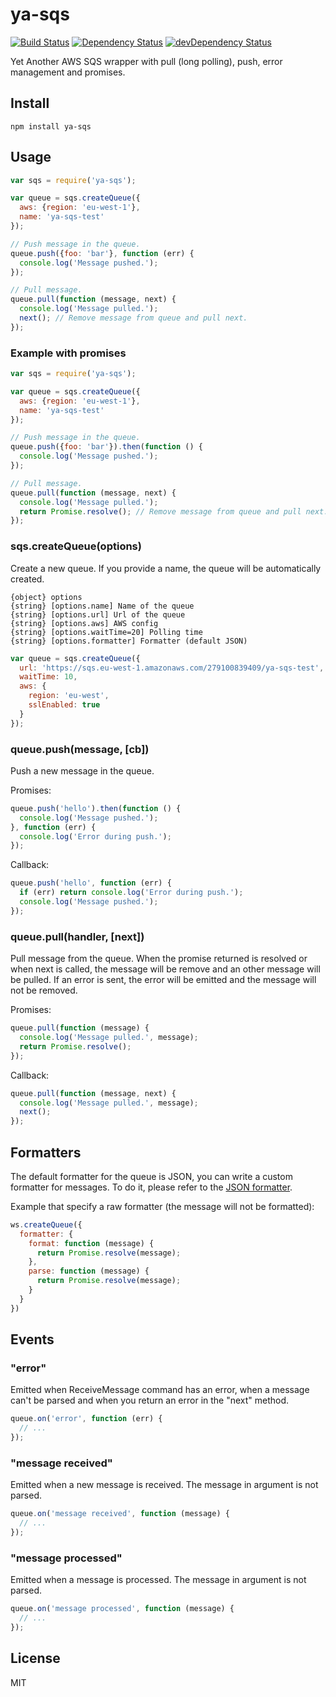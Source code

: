 # ya-sqs
[![Build Status](https://travis-ci.org/neoziro/ya-sqs.svg?branch=master)](https://travis-ci.org/neoziro/ya-sqs)
[![Dependency Status](https://david-dm.org/neoziro/ya-sqs.svg?theme=shields.io)](https://david-dm.org/neoziro/ya-sqs)
[![devDependency Status](https://david-dm.org/neoziro/ya-sqs/dev-status.svg?theme=shields.io)](https://david-dm.org/neoziro/ya-sqs#info=devDependencies)

Yet Another AWS SQS wrapper with pull (long polling), push, error management and promises.

## Install

```
npm install ya-sqs
```

## Usage

```js
var sqs = require('ya-sqs');

var queue = sqs.createQueue({
  aws: {region: 'eu-west-1'},
  name: 'ya-sqs-test'
});

// Push message in the queue.
queue.push({foo: 'bar'}, function (err) {
  console.log('Message pushed.');
});

// Pull message.
queue.pull(function (message, next) {
  console.log('Message pulled.');
  next(); // Remove message from queue and pull next.
});
```

### Example with promises

```js
var sqs = require('ya-sqs');

var queue = sqs.createQueue({
  aws: {region: 'eu-west-1'},
  name: 'ya-sqs-test'
});

// Push message in the queue.
queue.push({foo: 'bar'}).then(function () {
  console.log('Message pushed.');
});

// Pull message.
queue.pull(function (message, next) {
  console.log('Message pulled.');
  return Promise.resolve(); // Remove message from queue and pull next.
});
```

### sqs.createQueue(options)

Create a new queue. If you provide a name, the queue will be automatically created.

```
{object} options
{string} [options.name] Name of the queue
{string} [options.url] Url of the queue
{string} [options.aws] AWS config
{string} [options.waitTime=20] Polling time
{string} [options.formatter] Formatter (default JSON)
```

```js
var queue = sqs.createQueue({
  url: 'https://sqs.eu-west-1.amazonaws.com/279100839409/ya-sqs-test',
  waitTime: 10,
  aws: {
    region: 'eu-west',
    sslEnabled: true
  }
});
```

### queue.push(message, [cb])

Push a new message in the queue.

Promises:

```js
queue.push('hello').then(function () {
  console.log('Message pushed.');
}, function (err) {
  console.log('Error during push.');
});
```

Callback:

```js
queue.push('hello', function (err) {
  if (err) return console.log('Error during push.');
  console.log('Message pushed.');
});
```

### queue.pull(handler, [next])

Pull message from the queue. When the promise returned is resolved or when next is called, the message will be remove and an other message will be pulled. If an error is sent, the error will be emitted and the message will not be removed.

Promises:

```js
queue.pull(function (message) {
  console.log('Message pulled.', message);
  return Promise.resolve();
});
```

Callback:

```js
queue.pull(function (message, next) {
  console.log('Message pulled.', message);
  next();
});
```

## Formatters

The default formatter for the queue is JSON, you can write a custom formatter for messages. To do it, please refer to the [JSON formatter](https://github.com/neoziro/ya-sqs/blob/master/lib/json-formatter.js).

Example that specify a raw formatter (the message will not be formatted):

```js
ws.createQueue({
  formatter: {
    format: function (message) {
      return Promise.resolve(message);
    },
    parse: function (message) {
      return Promise.resolve(message);  
    }
  }
})
```

## Events

### "error"

Emitted when ReceiveMessage command has an error, when a message can't be parsed and when you return an error in the "next" method.

```js
queue.on('error', function (err) {
  // ...
});
```

### "message received"

Emitted when a new message is received. The message in argument is not parsed.

```js
queue.on('message received', function (message) {
  // ...
});
```

### "message processed"

Emitted when a message is processed. The message in argument is not parsed.

```js
queue.on('message processed', function (message) {
  // ...
});
```


## License

MIT

